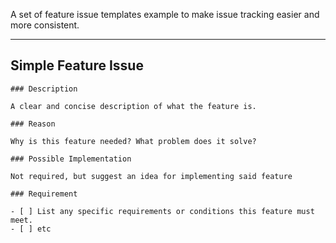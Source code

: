A set of feature issue templates example to make issue tracking easier and more consistent.


---

## Simple Feature Issue

```
### Description

A clear and concise description of what the feature is.

### Reason

Why is this feature needed? What problem does it solve?

### Possible Implementation

Not required, but suggest an idea for implementing said feature

### Requirement

- [ ] List any specific requirements or conditions this feature must meet.
- [ ] etc
```
